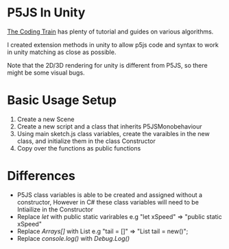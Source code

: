 # P5JS In Unity

[The Coding Train](https://www.youtube.com/@TheCodingTrain) has plenty of tutorial and guides on various algorithms.

I created extension methods in unity to allow p5js code and syntax to work in unity matching as close as possible.

Note that the 2D/3D rendering for unity is different from P5JS, so there might be some visual bugs.

# Basic Usage Setup
1. Create a new Scene
2. Create a new script and a class that inherits P5JSMonobehaviour
3. Using main sketch.js class variables, create the varaibles in the new class, and initialize them in the class Constructor
4. Copy over the functions as public functions

# Differences
- P5JS class variables is able to be created and assigned without a constructor, However in C# these class variables will need to be Intiailize in the Constructor
- Replace *let* with public static varirables e.g "let xSpeed" => "public static xSpeed"
- Replace *Arrays[]* with List e.g "tail = []" => "List<Vector2> tail = new()";
- Replace *console.log()* with *Debug.Log()*
